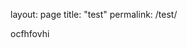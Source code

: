 layout: page
title: "test"
permalink: /test/

<script>
  function aboutblank(){
  let win = window.open();
  win.document.write(/index.html)
  </script>
  <a onclick="aboutblank();">ocfhfovhi</a>
